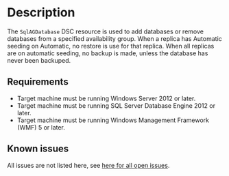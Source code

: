 # Description

The `SqlAGDatabase` DSC resource is used to add databases or remove
databases from a specified availability group.
When a replica has Automatic seeding on Automatic, no restore is use for that replica.
When all replicas are on automatic seeding, no backup is made, unless the database has never been backuped.

## Requirements

* Target machine must be running Windows Server 2012 or later.
* Target machine must be running SQL Server Database Engine 2012 or later.
* Target machine must be running Windows Management Framework (WMF) 5 or later.

## Known issues

All issues are not listed here, see [here for all open issues](https://github.com/dsccommunity/SqlServerDsc/issues?q=is%3Aissue+is%3Aopen+in%3Atitle+SqlAGDatabase).
